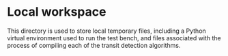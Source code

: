 # Local workspace

This directory is used to store local temporary files, including a Python virtual environment used to run the test bench, and files associated with the process of compiling each of the transit detection algorithms.

